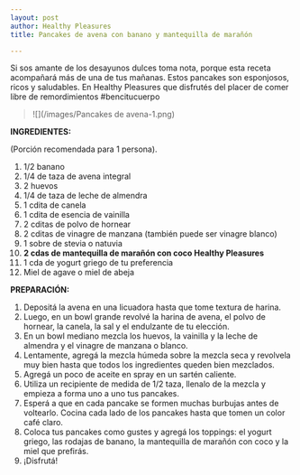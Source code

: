 ```yaml
---
layout: post
author: Healthy Pleasures
title: Pancakes de avena con banano y mantequilla de marañón

---
```

Si sos amante de los desayunos dulces toma nota, porque esta receta acompañará más de una de tus mañanas. Estos pancakes son esponjosos, ricos y saludables. En Healthy Pleasures que disfrutés del placer de comer libre de remordimientos #bencitucuerpo

> ![](/images/Pancakes de avena-1.png)

**INGREDIENTES:**

(Porción recomendada para 1 persona).

 1. 1/2 banano
 2. 1/4 de taza de avena integral
 3. 2 huevos
 4. 1/4 de taza de leche de almendra 
 5. 1 cdita de canela
 6. 1 cdita de esencia de vainilla
 7. 2 cditas de polvo de hornear
 8. 2 cditas de vinagre de manzana (también puede ser vinagre blanco)
 9. 1 sobre de stevia o natuvia
10. **2 cdas de mantequilla de marañón con coco Healthy Pleasures**
11. 1 cda de yogurt griego de tu preferencia
12. Miel de agave o miel de abeja

**PREPARACIÓN:**

1. Depositá la avena en una licuadora hasta que tome textura de harina.
2. Luego, en un bowl grande revolvé la harina de avena, el polvo de hornear, la canela, la sal y el endulzante de tu elección.
3. En un bowl mediano mezcla los huevos, la vainilla y la leche de almendra y el vinagre de manzana o blanco. 
4. Lentamente, agregá la mezcla húmeda sobre la mezcla seca y revolvela muy bien hasta que todos los ingredientes queden bien mezclados. 
5. Agregá un poco de aceite en spray en un sartén caliente.
6. Utiliza un recipiente de medida de 1/2 taza, llenalo de la mezcla y empieza a forma uno a uno tus pancakes. 
7. Esperá a que en cada pancake se formen muchas burbujas antes de voltearlo. Cocina cada lado de los pancakes hasta que tomen un color café claro. 
8. Coloca tus pancakes como gustes y agregá los toppings: el yogurt griego, las rodajas de banano, la mantequilla de marañón con coco y la miel que prefirás. 
9. ¡Disfrutá!